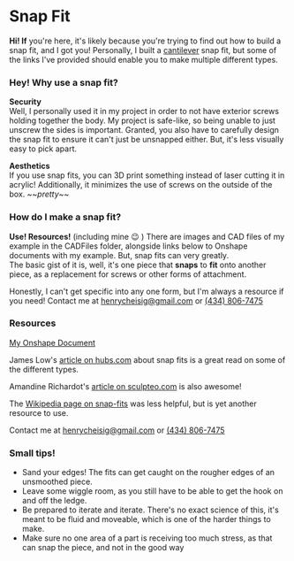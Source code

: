 # Snap Fit
**Hi! If** you're here, it's likely because you're trying to find out how to build a snap fit, and I got you! Personally, I built a [cantilever](https://en.wikipedia.org/wiki/Snap-fit#Cantilever) snap fit, but some of the links I've provided should enable you to make multiple different types.

### Hey! Why use a snap fit?
**Security**  
Well, I personally used it in my project in order to not have exterior screws holding together the body. My project is safe-like, so being unable to just unscrew the sides is important. Granted, you also have to carefully design the snap fit to ensure it can't just be unsnapped either. But, it's less visually easy to pick apart.

**Aesthetics**  
If you use snap fits, you can 3D print something instead of laser cutting it in acrylic! Additionally, it minimizes the use of screws on the outside of the box. *~*~*pretty*~*~*

### How do I make a snap fit?
**Use! Resources!** (including mine :wink: ) There are images and CAD files of my example in the CADFiles folder, alongside links below to Onshape documents with my example. But, snap fits can very greatly.  
The basic gist of it is, well, it's one piece that **snaps** to **fit** onto another piece, as a replacement for screws or other forms of attachment.

Honestly, I can't get specific into any one form, but I'm always a resource if you need! Contact me at [henrycheisig@gmail.com](mailto:henrycheisig@gmail.com) or [(434) 806-7475](tel:4348067475)


### Resources
[My Onshape Document](https://cvilleschools.onshape.com/documents/f3440d5da847d046bf1eb953/w/08b36d4511e8e49777525b57/e/3e4783c8b1288a5ddce265f7)

James Low's [article on hubs.com](https://www.hubs.com/knowledge-base/how-design-snap-fit-joints-3d-printing/) about snap fits is a great read on some of the different types.

Amandine Richardot's [article on sculpteo.com](https://www.sculpteo.com/blog/2018/04/25/how-to-connect-two-parts-with-3d-printed-joints-and-snap-fits/) is also awesome!

The [Wikipedia page on snap-fits](https://en.wikipedia.org/wiki/Snap-fit) was less helpful, but is yet another resource to use.

Contact me at [henrycheisig@gmail.com](mailto:henrycheisig@gmail.com) or [(434) 806-7475](tel:4348067475)

### Small tips!
- Sand your edges! The fits can get caught on the rougher edges of an unsmoothed piece.
- Leave some wiggle room, as you still have to be able to get the hook on and off the ledge.
- Be prepared to iterate and iterate. There's no exact science of this, it's meant to be fluid and moveable, which is one of the harder things to make.
- Make sure no one area of a part is receiving too much stress, as that can snap the piece, and not in the good way
